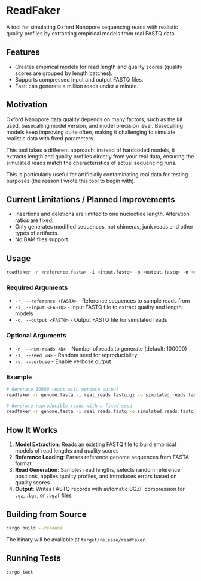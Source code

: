 # ReadFaker

A tool for simulating Oxford Nanopore sequencing reads with realistic quality profiles by extracting empirical models
from real FASTQ data.

## Features

- Creates empirical models for read length and quality scores (quality scores are grouped by length batches).
- Supports compressed input and output FASTQ files.
- Fast: can generate a million reads under a minute.

## Motivation

Oxford Nanopore data quality depends on many factors, such as the kit used, basecalling model version, and model
precision level.
Basecalling models keep improving quite often, making it challenging to simulate realistic data with fixed parameters.

This tool takes a different approach: instead of hardcoded models, it extracts length and quality profiles directly from
your real data, ensuring the simulated reads match the characteristics of actual sequencing runs.

This is particularly useful for artificially contaminating real data for testing purposes (the reason I wrote this tool
to begin with).

## Current Limitations / Planned Improvements

- Insertions and deletions are limited to one nucleotide length. Alteration ratios are fixed.
- Only generates modified sequences, not chimeras, junk reads and other types of artifacts.
- No BAM files support.

## Usage

```bash
readfaker -r <reference.fasta> -i <input.fastq> -o <output.fastq> -n <num_reads>
```

### Required Arguments

- `-r, --reference <FASTA>` - Reference sequences to sample reads from
- `-i, --input <FASTQ>` - Input FASTQ file to extract quality and length models
- `-o, --output <FASTQ>` - Output FASTQ file for simulated reads

### Optional Arguments

- `-n, --num-reads <N>` - Number of reads to generate (default: 100000)
- `-s, --seed <N>` - Random seed for reproducibility
- `-v, --verbose` - Enable verbose output

### Example

```bash
# Generate 10000 reads with verbose output
readfaker -r genome.fasta -i real_reads.fastq.gz -o simulated_reads.fastq.gz -n 10000 -v

# Generate reproducible reads with a fixed seed
readfaker -r genome.fasta -i real_reads.fastq -o simulated_reads.fastq -s 42
```

## How It Works

1. **Model Extraction**: Reads an existing FASTQ file to build empirical models of read lengths and quality scores
2. **Reference Loading**: Parses reference genome sequences from FASTA format
3. **Read Generation**: Samples read lengths, selects random reference positions, applies quality profiles, and
   introduces errors based on quality scores
4. **Output**: Writes FASTQ records with automatic BGZF compression for `.gz`, `.bgz`, or `.bgzf` files

## Building from Source

```bash
cargo build --release
```

The binary will be available at `target/release/readfaker`.

## Running Tests

```bash
cargo test
```